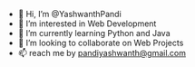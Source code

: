 - 👋 Hi, I’m @YashwanthPandi
- 👀 I’m interested in Web Development
- 🌱 I’m currently learning Python and Java 
- 💞️ I’m looking to collaborate on Web Projects
- 📫 reach me by pandiyashwanth@gmail.com 

<!---
YashwanthPandi/YashwanthPandi is a ✨ special ✨ repository because its `README.md` (this file) appears on your GitHub profile.
You can click the Preview link to take a look at your changes.
--->

